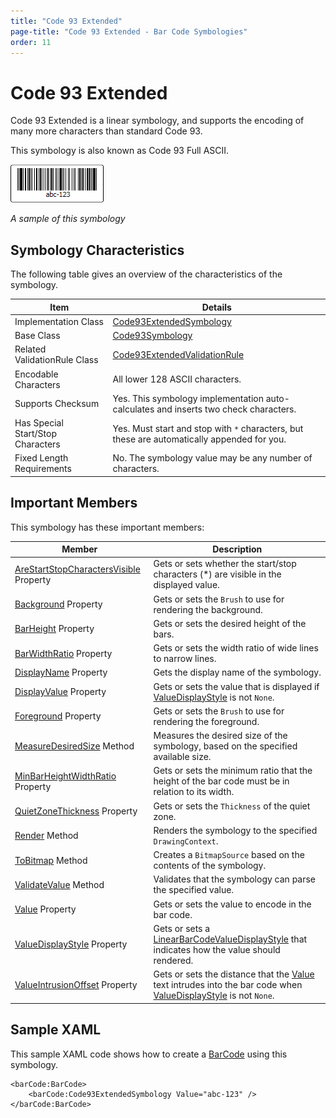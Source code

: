 ```yaml
---
title: "Code 93 Extended"
page-title: "Code 93 Extended - Bar Code Symbologies"
order: 11
---
```

# Code 93 Extended

Code 93 Extended is a linear symbology, and supports the encoding of many more characters than standard Code 93.

This symbology is also known as Code 93 Full ASCII.

![Screenshot](../images/symbology-code93-extended.gif)

*A sample of this symbology*

## Symbology Characteristics

The following table gives an overview of the characteristics of the symbology.

| Item | Details |
|-----|-----|
| Implementation Class | [Code93ExtendedSymbology](xref:@ActiproUIRoot.Controls.BarCode.Code93ExtendedSymbology) |
| Base Class | [Code93Symbology](xref:@ActiproUIRoot.Controls.BarCode.Code93Symbology) |
| Related ValidationRule Class | [Code93ExtendedValidationRule](xref:@ActiproUIRoot.Controls.BarCode.ValidationRules.Code93ExtendedValidationRule) |
| Encodable Characters | All lower 128 ASCII characters. |
| Supports Checksum | Yes.  This symbology implementation auto-calculates and inserts two check characters. |
| Has Special Start/Stop Characters | Yes.  Must start and stop with `*` characters, but these are automatically appended for you. |
| Fixed Length Requirements | No.  The symbology value may be any number of characters. |

## Important Members

This symbology has these important members:

| Member | Description |
|-----|-----|
| [AreStartStopCharactersVisible](xref:@ActiproUIRoot.Controls.BarCode.Code93Symbology.AreStartStopCharactersVisible) Property | Gets or sets whether the start/stop characters (*) are visible in the displayed value. |
| [Background](xref:@ActiproUIRoot.Controls.BarCode.BarCodeSymbology.Background) Property | Gets or sets the `Brush` to use for rendering the background. |
| [BarHeight](xref:@ActiproUIRoot.Controls.BarCode.LinearBarCodeSymbology.BarHeight) Property | Gets or sets the desired height of the bars. |
| [BarWidthRatio](xref:@ActiproUIRoot.Controls.BarCode.LinearBarCodeSymbology.BarWidthRatio) Property | Gets or sets the width ratio of wide lines to narrow lines. |
| [DisplayName](xref:@ActiproUIRoot.Controls.BarCode.BarCodeSymbology.DisplayName) Property | Gets the display name of the symbology. |
| [DisplayValue](xref:@ActiproUIRoot.Controls.BarCode.LinearBarCodeSymbology.DisplayValue) Property | Gets or sets the value that is displayed if [ValueDisplayStyle](xref:@ActiproUIRoot.Controls.BarCode.LinearBarCodeSymbology.ValueDisplayStyle) is not `None`. |
| [Foreground](xref:@ActiproUIRoot.Controls.BarCode.BarCodeSymbology.Foreground) Property | Gets or sets the `Brush` to use for rendering the foreground. |
| [MeasureDesiredSize](xref:@ActiproUIRoot.Controls.BarCode.BarCodeSymbology.MeasureDesiredSize*) Method | Measures the desired size of the symbology, based on the specified available size. |
| [MinBarHeightWidthRatio](xref:@ActiproUIRoot.Controls.BarCode.LinearBarCodeSymbology.MinBarHeightWidthRatio) Property | Gets or sets the minimum ratio that the height of the bar code must be in relation to its width. |
| [QuietZoneThickness](xref:@ActiproUIRoot.Controls.BarCode.LinearBarCodeSymbology.QuietZoneThickness) Property | Gets or sets the `Thickness` of the quiet zone. |
| [Render](xref:@ActiproUIRoot.Controls.BarCode.BarCodeSymbology.Render*) Method | Renders the symbology to the specified `DrawingContext`. |
| [ToBitmap](xref:@ActiproUIRoot.Controls.BarCode.BarCodeSymbology.ToBitmap*) Method | Creates a `BitmapSource` based on the contents of the symbology. |
| [ValidateValue](xref:@ActiproUIRoot.Controls.BarCode.BarCodeSymbology.ValidateValue*) Method | Validates that the symbology can parse the specified value. |
| [Value](xref:@ActiproUIRoot.Controls.BarCode.BarCodeSymbology.Value) Property | Gets or sets the value to encode in the bar code. |
| [ValueDisplayStyle](xref:@ActiproUIRoot.Controls.BarCode.LinearBarCodeSymbology.ValueDisplayStyle) Property | Gets or sets a [LinearBarCodeValueDisplayStyle](xref:@ActiproUIRoot.Controls.BarCode.LinearBarCodeValueDisplayStyle) that indicates how the value should rendered. |
| [ValueIntrusionOffset](xref:@ActiproUIRoot.Controls.BarCode.LinearBarCodeSymbology.ValueIntrusionOffset) Property | Gets or sets the distance that the [Value](xref:@ActiproUIRoot.Controls.BarCode.BarCodeSymbology.Value) text intrudes into the bar code when [ValueDisplayStyle](xref:@ActiproUIRoot.Controls.BarCode.LinearBarCodeSymbology.ValueDisplayStyle) is not `None`. |

## Sample XAML

This sample XAML code shows how to create a [BarCode](xref:@ActiproUIRoot.Controls.BarCode.BarCode) using this symbology.

```xaml
<barCode:BarCode>
	<barCode:Code93ExtendedSymbology Value="abc-123" />
</barCode:BarCode>
```
